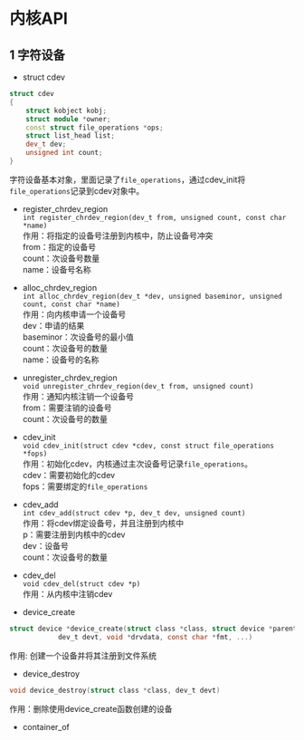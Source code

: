 # 内核API

## 1 字符设备

+ struct cdev

```C++
struct cdev 
{
    struct kobject kobj;
    struct module *owner;
    const struct file_operations *ops;
    struct list_head list;
    dev_t dev;
    unsigned int count;
}
```

字符设备基本对象，里面记录了`file_operations`，通过cdev_init将`file_operations`记录到cdev对象中。

+ register_chrdev_region  
`int register_chrdev_region(dev_t from, unsigned count, const char *name)`  
作用：将指定的设备号注册到内核中，防止设备号冲突  
from：指定的设备号  
count：次设备号数量  
name：设备号名称  

+ alloc_chrdev_region  
`int alloc_chrdev_region(dev_t *dev, unsigned baseminor, unsigned count, const char *name)`  
作用：向内核申请一个设备号  
dev：申请的结果  
baseminor：次设备号的最小值  
count：次设备号的数量  
name：设备号的名称  

+ unregister_chrdev_region  
`void unregister_chrdev_region(dev_t from, unsigned count)`  
作用：通知内核注销一个设备号  
from：需要注销的设备号  
count：次设备号的数量  

+ cdev_init  
`void cdev_init(struct cdev *cdev, const struct file_operations *fops)`  
作用：初始化cdev，内核通过主次设备号记录`file_operations`。  
cdev：需要初始化的cdev  
fops：需要绑定的`file_operations`  

+ cdev_add  
`int cdev_add(struct cdev *p, dev_t dev, unsigned count)`  
作用：将cdev绑定设备号，并且注册到内核中  
p：需要注册到内核中的cdev  
dev：设备号  
count：次设备号的数量  

+ cdev_del  
`void cdev_del(struct cdev *p)`  
作用：从内核中注销cdev  

+ device_create  

```C
struct device *device_create(struct class *class, struct device *parent,
            dev_t devt, void *drvdata, const char *fmt, ...)
```

作用: 创建一个设备并将其注册到文件系统  

+ device_destroy  

```C
void device_destroy(struct class *class, dev_t devt)
```

作用：删除使用device_create函数创建的设备  

+ container_of  
